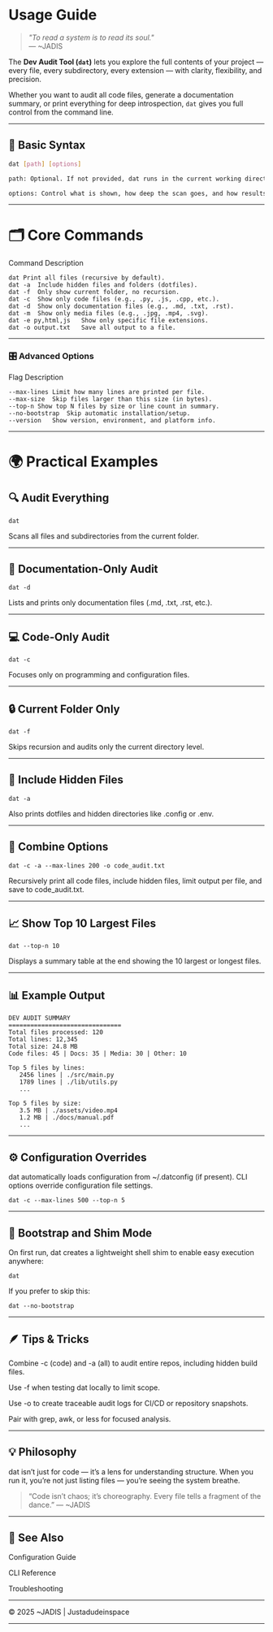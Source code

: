 # Usage Guide

> *"To read a system is to read its soul."*  
> — ~JADIS

The **Dev Audit Tool (`dat`)** lets you explore the full contents of your project — every file, every subdirectory, every extension — with clarity, flexibility, and precision.

Whether you want to audit all code files, generate a documentation summary, or print everything for deep introspection, `dat` gives you full control from the command line.

---

## 🧭 Basic Syntax

```bash
dat [path] [options]

path: Optional. If not provided, dat runs in the current working directory.

options: Control what is shown, how deep the scan goes, and how results are printed.
```


---

# 🗂️ Core Commands

Command	Description
```
dat	Print all files (recursive by default).
dat -a	Include hidden files and folders (dotfiles).
dat -f	Only show current folder, no recursion.
dat -c	Show only code files (e.g., .py, .js, .cpp, etc.).
dat -d	Show only documentation files (e.g., .md, .txt, .rst).
dat -m	Show only media files (e.g., .jpg, .mp4, .svg).
dat -e py,html,js	Show only specific file extensions.
dat -o output.txt	Save all output to a file.
```


---

### 🎛️ Advanced Options

Flag	Description
```
--max-lines	Limit how many lines are printed per file.
--max-size	Skip files larger than this size (in bytes).
--top-n	Show top N files by size or line count in summary.
--no-bootstrap	Skip automatic installation/setup.
--version	Show version, environment, and platform info.
```


---

# 🌍 Practical Examples

## 🔍 Audit Everything
```
dat
```
Scans all files and subdirectories from the current folder.


---

## 📜 Documentation-Only Audit
```
dat -d
```
Lists and prints only documentation files (.md, .txt, .rst, etc.).


---

## 💻 Code-Only Audit
```
dat -c
```
Focuses only on programming and configuration files.


---

## 🔒 Current Folder Only
```
dat -f
```
Skips recursion and audits only the current directory level.


---

## 🔦 Include Hidden Files
```
dat -a
```
Also prints dotfiles and hidden directories like .config or .env.


---

## 🧩 Combine Options
```
dat -c -a --max-lines 200 -o code_audit.txt
```
Recursively print all code files, include hidden files, limit output per file, and save to code_audit.txt.


---

## 📈 Show Top 10 Largest Files
```
dat --top-n 10
```
Displays a summary table at the end showing the 10 largest or longest files.


---

## 📊 Example Output
```
DEV AUDIT SUMMARY
===============================
Total files processed: 120
Total lines: 12,345
Total size: 24.8 MB
Code files: 45 | Docs: 35 | Media: 30 | Other: 10

Top 5 files by lines:
   2456 lines | ./src/main.py
   1789 lines | ./lib/utils.py
   ...

Top 5 files by size:
   3.5 MB | ./assets/video.mp4
   1.2 MB | ./docs/manual.pdf
   ...
```

---

## ⚙️ Configuration Overrides

dat automatically loads configuration from ~/.datconfig (if present).
CLI options override configuration file settings.
```
dat -c --max-lines 500 --top-n 5
```

---

## 🧱 Bootstrap and Shim Mode

On first run, dat creates a lightweight shell shim to enable easy execution anywhere:
```
dat
```
If you prefer to skip this:
```
dat --no-bootstrap
```

---

## 🪶 Tips & Tricks

Combine -c (code) and -a (all) to audit entire repos, including hidden build files.

Use -f when testing dat locally to limit scope.

Use -o to create traceable audit logs for CI/CD or repository snapshots.

Pair with grep, awk, or less for focused analysis.



---

## 💡 Philosophy

dat isn’t just for code — it’s a lens for understanding structure.
When you run it, you’re not just listing files — you’re seeing the system breathe.

> “Code isn’t chaos; it’s choreography.
Every file tells a fragment of the dance.” — ~JADIS




---

## 🧩 See Also

Configuration Guide

CLI Reference

Troubleshooting



---

© 2025 ~JADIS | Justadudeinspace

---
